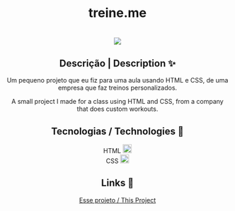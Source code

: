 <div align="center">
<h1>treine.me<h1>
<img src="https://github.com/gustavosd7/treine.me/assets/127472686/fc764c43-df41-4ade-b1ff-027f7270ebeb">

<h2>Descrição | Description ✨</h2>

<p>Um pequeno projeto que eu fiz para uma aula usando HTML e CSS, de uma empresa que faz treinos personalizados.</p>

<p>A small project I made for a class using HTML and CSS, from a company that does custom workouts.</p>

<h2>Tecnologias / Technologies 🚀</h2>
HTML <img src="https://github.com/gustavosd7/treine.me/assets/127472686/8a450ab9-5ff6-4e76-9860-db71b2509d55" style="width: 20px; height: 20px;"> <br>
CSS <img src="https://upload.wikimedia.org/wikipedia/commons/thumb/d/d5/CSS3_logo_and_wordmark.svg/1200px-CSS3_logo_and_wordmark.svg.png" style="width: 20px; height; 20px;">

<h2>Links 🔗</h2>
<p><a href="https://treine-me-two.vercel.app/">Esse projeto / This Project<a></p>
</div>
